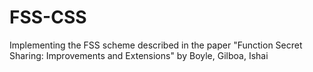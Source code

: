 # FSS-CSS
Implementing the FSS scheme described in the paper "Function Secret Sharing: Improvements and Extensions" by Boyle, Gilboa, Ishai 
